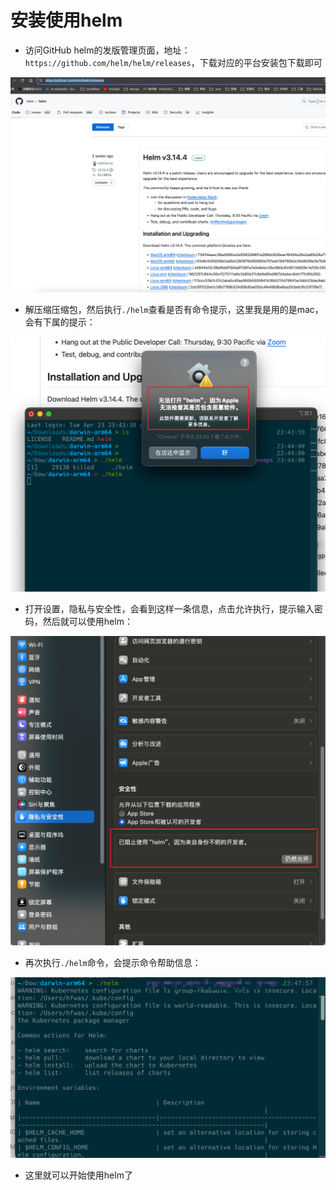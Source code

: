 

# 安装使用helm

- 访问GitHub helm的发版管理页面，地址：`https://github.com/helm/helm/releases`，下载对应的平台安装包下载即可

![image-20240427234314229](images/image-20240427234314229.png)

- 解压缩压缩包，然后执行`./helm`查看是否有命令提示，这里我是用的是mac，会有下属的提示：

![image-20240427234536266](images/image-20240427234536266.png)

- 打开设置，隐私与安全性，会看到这样一条信息，点击允许执行，提示输入密码，然后就可以使用helm：

![image-20240427234647531](images/image-20240427234647531.png)

- 再次执行`./helm`命令，会提示命令帮助信息：

![image-20240427234841362](images/image-20240427234841362.png)

- 这里就可以开始使用helm了